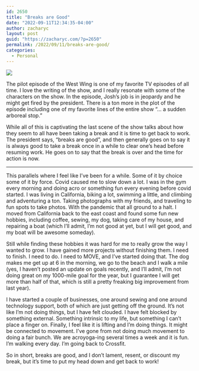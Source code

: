 ```yaml
---
id: 2650
title: "Breaks are Good"
date: "2022-09-11T12:34:35-04:00"
author: zacharyc
layout: post
guid: "https://zacharyc.com/?p=2650"
permalink: /2022/09/11/breaks-are-good/
categories:
  - Personal
---
```


<img src="/assets/img/2022/09/westwing_06122019getty.jpg.webp" />

The pilot episode of the West Wing is one of my favorite TV episodes of all time. I love the writing of the show, and I really resonate with some of the characters on the show. In the episode, Josh’s job is in jeopardy and he might get fired by the president. There is a ton more in the plot of the episode including one of my favorite lines of the entire show “… a sudden arboreal stop.”

While all of this is captivating the last scene of the show talks about how they seem to all have been taking a break and it is time to get back to work. The president says, “breaks are good”, and then generally goes on to say it is always good to take a break once in a while to clear one’s head before resuming work. He goes on to say that the break is over and the time for action is now.

---

This parallels where I feel like I’ve been for a while. Some of it by choice some of it by force. Covid caused me to slow down a lot. I was in the gym every morning and doing acro or something fun every evening before covid started. I was living in California, biking a lot, swimming a little, and climbing and adventuring a ton. Taking photographs with my friends, and traveling to fun spots to take photos. With the pandemic that all ground to a halt. I moved from California back to the east coast and found some fun new hobbies, including coffee, sewing, my dog, taking care of my house, and repairing a boat (which I’ll admit, I’m not good at yet, but I will get good, and my boat will be awesome someday).

Still while finding these hobbies it was hard for me to really grow the way I wanted to grow. I have gained more projects without finishing them. I need to finish. I need to do. I need to MOVE, and I’ve started doing that. The dog makes me get up at 6 in the morning, we go to the beach and I walk a mile (yes, I haven’t posted an update on goals recently, and I’ll admit, I’m not doing great on my 1000-mile goal for the year, but I guarantee I will get more than half of that, which is still a pretty freaking big improvement from last year).

I have started a couple of businesses, one around sewing and one around technology support, both of which are just getting off the ground. It’s not like I’m not doing things, but I have felt clouded. I have felt blocked by something external. Something intrinsic to my life, but something I can’t place a finger on. Finally, I feel like it is lifting and I’m doing things. It might be connected to movement. I’ve gone from not doing much movement to doing a fair bunch. We are acroyoga-ing several times a week and it is fun. I’m walking every day. I’m going back to Crossfit.

So in short, breaks are good, and I don’t lament, resent, or discount my break, but it’s time to put my head down and get back to work!

